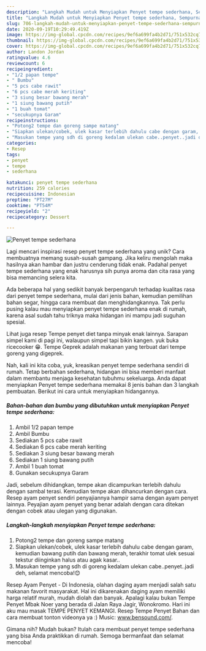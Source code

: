 ```yaml
---
description: "Langkah Mudah untuk Menyiapkan Penyet tempe sederhana, Sempurna"
title: "Langkah Mudah untuk Menyiapkan Penyet tempe sederhana, Sempurna"
slug: 706-langkah-mudah-untuk-menyiapkan-penyet-tempe-sederhana-sempurna
date: 2020-09-19T10:29:49.419Z
image: https://img-global.cpcdn.com/recipes/9ef6a699fa4b2d71/751x532cq70/penyet-tempe-sederhana-foto-resep-utama.jpg
thumbnail: https://img-global.cpcdn.com/recipes/9ef6a699fa4b2d71/751x532cq70/penyet-tempe-sederhana-foto-resep-utama.jpg
cover: https://img-global.cpcdn.com/recipes/9ef6a699fa4b2d71/751x532cq70/penyet-tempe-sederhana-foto-resep-utama.jpg
author: Landon Jordan
ratingvalue: 4.6
reviewcount: 6
recipeingredient:
- "1/2 papan tempe"
- " Bumbu"
- "5 pcs cabe rawit"
- "6 pcs cabe merah keriting"
- "3 siung besar bawang merah"
- "1 siung bawang putih"
- "1 buah tomat"
- "secukupnya Garam"
recipeinstructions:
- "Potong2 tempe dan goreng sampe matang"
- "Siapkan ulekan/cobek, ulek kasar terlebih dahulu cabe dengan garam, kemudian bawang putih dan bawang merah, terakhir tomat ulek sesuai tekstur diinginkan halus atau agak kasar.."
- "Masukan tempe yang sdh di goreng kedalam ulekan cabe..penyet..jadi deh, selamat mencoba!😊"
categories:
- Resep
tags:
- penyet
- tempe
- sederhana

katakunci: penyet tempe sederhana 
nutrition: 259 calories
recipecuisine: Indonesian
preptime: "PT27M"
cooktime: "PT54M"
recipeyield: "2"
recipecategory: Dessert

---
```



![Penyet tempe sederhana](https://img-global.cpcdn.com/recipes/9ef6a699fa4b2d71/751x532cq70/penyet-tempe-sederhana-foto-resep-utama.jpg)

Lagi mencari inspirasi resep penyet tempe sederhana yang unik? Cara membuatnya memang susah-susah gampang. Jika keliru mengolah maka hasilnya akan hambar dan justru cenderung tidak enak. Padahal penyet tempe sederhana yang enak harusnya sih punya aroma dan cita rasa yang bisa memancing selera kita.

Ada beberapa hal yang sedikit banyak berpengaruh terhadap kualitas rasa dari penyet tempe sederhana, mulai dari jenis bahan, kemudian pemilihan bahan segar, hingga cara membuat dan menghidangkannya. Tak perlu pusing kalau mau menyiapkan penyet tempe sederhana enak di rumah, karena asal sudah tahu triknya maka hidangan ini mampu jadi suguhan spesial.

Lihat juga resep Tempe penyet diet tanpa minyak enak lainnya. Sarapan simpel kami di pagi ini, walaupun simpel tapi bikin kangen. yuk buka ricecooker 😁. Tempe Geprek adalah makanan yang terbuat dari tempe goreng yang digeprek.


Nah, kali ini kita coba, yuk, kreasikan penyet tempe sederhana sendiri di rumah. Tetap berbahan sederhana, hidangan ini bisa memberi manfaat dalam membantu menjaga kesehatan tubuhmu sekeluarga. Anda dapat menyiapkan Penyet tempe sederhana memakai 8 jenis bahan dan 3 langkah pembuatan. Berikut ini cara untuk menyiapkan hidangannya.

<!--inarticleads1-->

##### Bahan-bahan dan bumbu yang dibutuhkan untuk menyiapkan Penyet tempe sederhana:

1. Ambil 1/2 papan tempe
1. Ambil  Bumbu
1. Sediakan 5 pcs cabe rawit
1. Sediakan 6 pcs cabe merah keriting
1. Sediakan 3 siung besar bawang merah
1. Sediakan 1 siung bawang putih
1. Ambil 1 buah tomat
1. Gunakan secukupnya Garam


Jadi, sebelum dihidangkan, tempe akan dicampurkan terlebih dahulu dengan sambal terasi. Kemudian tempe akan dihancurkan dengan cara. Resep ayam penyet sendiri penyajiannya hampir sama dengan ayam penyet lainnya. Peyajian ayam penyet yang benar adalah dengan cara ditekan dengan cobek atau ulegan yang digunakan. 

<!--inarticleads2-->

##### Langkah-langkah menyiapkan Penyet tempe sederhana:

1. Potong2 tempe dan goreng sampe matang
1. Siapkan ulekan/cobek, ulek kasar terlebih dahulu cabe dengan garam, kemudian bawang putih dan bawang merah, terakhir tomat ulek sesuai tekstur diinginkan halus atau agak kasar..
1. Masukan tempe yang sdh di goreng kedalam ulekan cabe..penyet..jadi deh, selamat mencoba!😊


Resep Ayam Penyet - Di Indonesia, olahan daging ayam menjadi salah satu makanan favorit masyarakat. Hal ini dikarenakan daging ayam memiliki harga relatif murah, mudah diolah dan banyak. Apalagi kalau bukan Tempe Penyet Mbak Noer yang berada di Jalan Raya Jagir, Wonokromo. Hari ini aku mau masak TEMPE PENYET KEMANGI. Resep Tempe Penyet Bahan dan cara membuat tonton videonya ya :) Music: www.bensound.com/. 

Gimana nih? Mudah bukan? Itulah cara membuat penyet tempe sederhana yang bisa Anda praktikkan di rumah. Semoga bermanfaat dan selamat mencoba!
